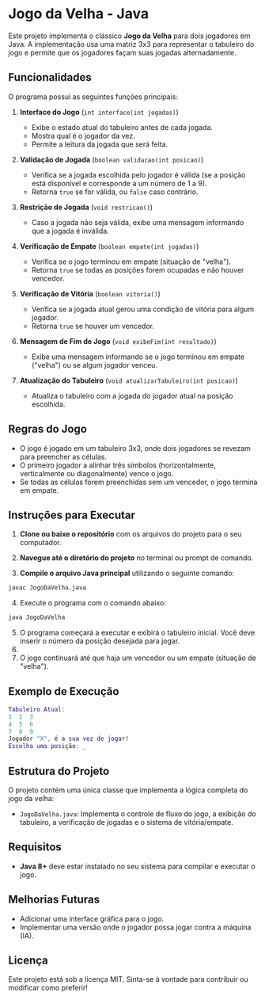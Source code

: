 # Jogo da Velha - Java

Este projeto implementa o clássico **Jogo da Velha** para dois jogadores em Java. A implementação usa uma matriz 3x3 para representar o tabuleiro do jogo e permite que os jogadores façam suas jogadas alternadamente.

## Funcionalidades

O programa possui as seguintes funções principais:

1. **Interface do Jogo** (`int interface(int jogadas)`)
    - Exibe o estado atual do tabuleiro antes de cada jogada.
    - Mostra qual é o jogador da vez.
    - Permite a leitura da jogada que será feita.


2. **Validação de Jogada** (`boolean validacao(int posicao)`)
    - Verifica se a jogada escolhida pelo jogador é válida (se a posição está disponível e corresponde a um número de 1 a 9).
    - Retorna `true` se for válida, ou `false` caso contrário.


3. **Restrição de Jogada** (`void restricao()`)
    - Caso a jogada não seja válida, exibe uma mensagem informando que a jogada é inválida.


4. **Verificação de Empate** (`boolean empate(int jogadas)`)
    - Verifica se o jogo terminou em empate (situação de "velha").
    - Retorna `true` se todas as posições forem ocupadas e não houver vencedor.


5. **Verificação de Vitória** (`boolean vitoria()`)
    - Verifica se a jogada atual gerou uma condição de vitória para algum jogador.
    - Retorna `true` se houver um vencedor.


6. **Mensagem de Fim de Jogo** (`void exibeFim(int resultado)`)
    - Exibe uma mensagem informando se o jogo terminou em empate ("velha") ou se algum jogador venceu.


7. **Atualização do Tabuleiro** (`void atualizarTabuleiro(int posicao)`)
    - Atualiza o tabuleiro com a jogada do jogador atual na posição escolhida.

## Regras do Jogo

- O jogo é jogado em um tabuleiro 3x3, onde dois jogadores se revezam para preencher as células.
- O primeiro jogador a alinhar três símbolos (horizontalmente, verticalmente ou diagonalmente) vence o jogo.
- Se todas as células forem preenchidas sem um vencedor, o jogo termina em empate.

## Instruções para Executar

1. **Clone ou baixe o repositório** com os arquivos do projeto para o seu computador.
 

2. **Navegue até o diretório do projeto** no terminal ou prompt de comando.


3. **Compile o arquivo Java principal** utilizando o seguinte comando:

```bash
javac JogoDaVelha.java
```
4. Execute o programa com o comando abaixo:

```bash
java JogoDaVelha
```
5. O programa começará a executar e exibirá o tabuleiro inicial. Você deve inserir o número da posição desejada para jogar.
6. 
6. O jogo continuará até que haja um vencedor ou um empate (situação de "velha").

## Exemplo de Execução

```lua
Tabuleiro Atual:
1  2  3
4  5  6
7  8  9
Jogador "X", é a sua vez de jogar!
Escolha uma posição: _
```

## Estrutura do Projeto

O projeto contém uma única classe que implementa a lógica completa do jogo da velha:

- `JogoDaVelha.java`: Implementa o controle de fluxo do jogo, a exibição do tabuleiro, a verificação de jogadas e o sistema de vitória/empate.

## Requisitos

- **Java 8+** deve estar instalado no seu sistema para compilar e executar o jogo.

## Melhorias Futuras

- Adicionar uma interface gráfica para o jogo.
- Implementar uma versão onde o jogador possa jogar contra a máquina (IA).

## Licença

Este projeto está sob a licença MIT. Sinta-se à vontade para contribuir ou modificar como preferir!
